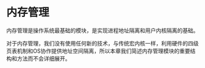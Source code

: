# 内存管理

内存管理是操作系统最基础的模块，是实现进程地址隔离和用户内核隔离的基础。

对于内存管理，我们没有使用任何新的技术，与传统宏内核一样，利用硬件的四级页表机制和OS协作提供地址空间隔离，所以本章我们简述内存管理模块的重要结构和方法而不会详细展开。

